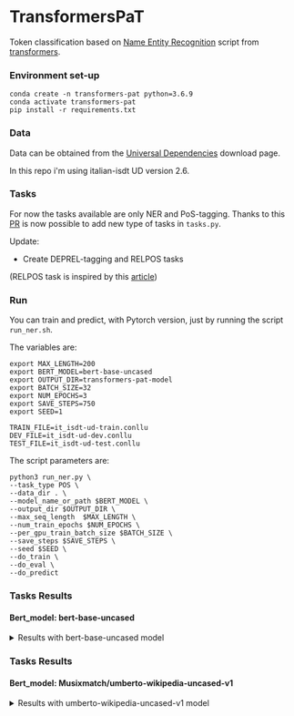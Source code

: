 # TransformersPaT

Token classification based on [Name Entity Recognition](https://github.com/huggingface/transformers/tree/master/examples/token-classification) script from [transformers](https://github.com/huggingface/transformers).

### Environment set-up
```
conda create -n transformers-pat python=3.6.9
conda activate transformers-pat
pip install -r requirements.txt
```

### Data

Data can be obtained from the [Universal Dependencies](https://universaldependencies.org/#download) download page.

In this repo i'm using italian-isdt UD version 2.6.

### Tasks

For now the tasks available are only NER and PoS-tagging. 
Thanks to this [PR](https://github.com/huggingface/transformers/pull/6457) is now possible to add new type of tasks in ```tasks.py```.

Update:
- Create DEPREL-tagging and RELPOS tasks

(RELPOS task is inspired by this [article](https://www.aclweb.org/anthology/2020.lrec-1.643/))

### Run

You can train and predict, with Pytorch version, just by running the script ```run_ner.sh```.

The variables are:

```
export MAX_LENGTH=200
export BERT_MODEL=bert-base-uncased
export OUTPUT_DIR=transformers-pat-model
export BATCH_SIZE=32
export NUM_EPOCHS=3
export SAVE_STEPS=750
export SEED=1

TRAIN_FILE=it_isdt-ud-train.conllu
DEV_FILE=it_isdt-ud-dev.conllu
TEST_FILE=it_isdt-ud-test.conllu
```

The script parameters are:

```
python3 run_ner.py \
--task_type POS \
--data_dir . \
--model_name_or_path $BERT_MODEL \
--output_dir $OUTPUT_DIR \
--max_seq_length  $MAX_LENGTH \
--num_train_epochs $NUM_EPOCHS \
--per_gpu_train_batch_size $BATCH_SIZE \
--save_steps $SAVE_STEPS \
--seed $SEED \
--do_train \
--do_eval \
--do_predict

```

### Tasks Results
#### Bert_model: bert-base-uncased

<details>
  <summary>Results with bert-base-uncased model</summary>
  
  #### task_type: POS (PoS-tagging)

##### Eval results 
```
eval_loss = 0.12940883628604277
eval_accuracy_score = 0.9644776620759153
eval_precision = 0.9595684967549553
eval_recall = 0.9593160894344586
eval_f1 = 0.9594422764940589
epoch = 3.0
```

##### Test results
```
eval_loss = 0.10366534093226933
eval_accuracy_score = 0.968596946125036
eval_precision = 0.9643250826736146
eval_recall = 0.965002005615724
eval_f1 = 0.964663425392211
```

#### task_type: DEPREL (Universal Dependency Relations)

##### Eval results 
```
eval_loss = 0.2954632102603644
eval_accuracy_score = 0.9126637554585153
eval_precision = 0.9099708754497173
eval_recall = 0.907560871422469
eval_f1 = 0.9087642756319775
epoch = 3.0
```

##### Test results
```
eval_loss = 0.2616970073737082
eval_accuracy_score = 0.9204840103716508
eval_precision = 0.9175308158873019
eval_recall = 0.9155603279968763
eval_f1 = 0.9165445128505815
```

#### task_type: RELPOS (Relative Position between head and id)

##### Eval results 
```
eval_loss = 0.7067813938352424
eval_accuracy_score = 0.7946758481692979
eval_precision = 0.7764951826940556
eval_recall = 0.7655703916121517
eval_f1 = 0.7709940887144081
epoch = 3.0
```

##### Test results
```
eval_loss = 0.6422599390393398
eval_accuracy_score = 0.8077403245942572
eval_precision = 0.7905175085218469
eval_recall = 0.7807590287696389
eval_f1 = 0.7856079659190063
```

#### Evaluation of DEPREL and RELPOS together
Evaluation done through the script ```compute_conllu_metrics.py```
```
las = 76.61165048543688 %  (7891 / 10300)
uas = 80.85436893203884 %  (8328 / 10300)
label_acc = 92.07766990291262 %  (9484 / 10300)
total = 10300
punct = 1162
```
</details>


### Tasks Results
#### Bert_model: Musixmatch/umberto-wikipedia-uncased-v1

<details>
  <summary>Results with umberto-wikipedia-uncased-v1 model</summary>
  
#### task_type: DEPREL (Universal Dependency Relations)

##### Eval results 
```

```

##### Test results
```

```

#### task_type: RELPOS (Relative Position between head and id)

##### Eval results 
```

```

##### Test results
```

```

#### Evaluation of DEPREL and RELPOS together
Evaluation done through the script ```compute_conllu_metrics.py```
```

```
</details>
